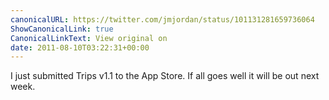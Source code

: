 ```yaml
---
canonicalURL: https://twitter.com/jmjordan/status/101131281659736064
ShowCanonicalLink: true
CanonicalLinkText: View original on
date: 2011-08-10T03:22:31+00:00
---
```

I just submitted Trips v1.1 to the App Store. If all goes well it will be out next week.